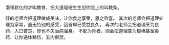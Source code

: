 潜移默化的才叫教育，把大道理硬生生怼你脸上的叫教条。



好的老师会把道理做成美味，让你食之享受，思之欣喜。
其次的老师会把道理处理为家常，虽无特别的感受，回首却已受益良久。
再次的老师会把道理烹为良药，入口苦楚，却也不失治病强身。
不配为师者，则会把道理变为棍棒甚至毒药，让你遍体鳞伤，五内俱焚。